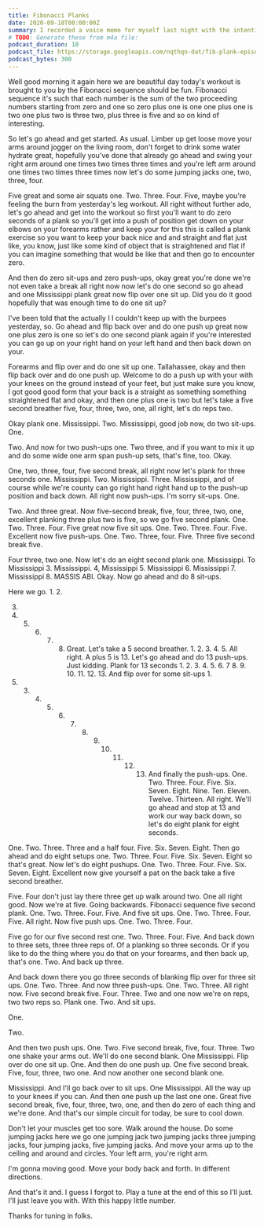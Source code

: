 ```yaml
---
title: Fibonacci Planks
date: 2020-09-18T00:00:00Z
summary: I recorded a voice memo for myself last night with the intention of working out this morning. It worked!
# TODO: Generate these from m4a file:
podcast_duration: 10
podcast_file: https://storage.googleapis.com/nqthqn-dat/fib-plank-episode-003.m4a
podcast_bytes: 300
---
```




Well good morning it again here we are beautiful day today's workout is brought to you by the Fibonacci sequence should be fun. Fibonacci sequence it's such that each number is the sum of the two proceeding numbers starting from zero and one so zero plus one is one one plus one is two one plus two is three two, plus three is five and so on kind of interesting. 

So let's go ahead and get started. As usual. Limber up get loose move your arms around jogger on the living room, don't forget to drink some water hydrate great, hopefully you've done that already go ahead and swing your right arm around one times two times three times and you're left arm around one times two times three times now let's do some jumping jacks one, two, three, four. 

Five great and some air squats one. Two. Three. Four. Five, maybe you're feeling the burn from yesterday's leg workout. All right without further ado, let's go ahead and get into the workout so first you'll want to do zero seconds of a plank so you'll get into a push of position get down on your elbows on your forearms rather and keep your for this this is called a plank exercise so you want to keep your back nice and and straight and flat just like, you know, just like some kind of object that is straightened and flat if you can imagine something that would be like that and then go to encounter zero. 

And then do zero sit-ups and zero push-ups, okay great you're done we're not even take a break all right now now let's do one second so go ahead and one Mississippi plank great now flip over one sit up. Did you do it good hopefully that was enough time to do one sit up? 

I've been told that the actually I I couldn't keep up with the burpees yesterday, so. Go ahead and flip back over and do one push up great now one plus zero is one so let's do one second plank again if you're interested you can go up on your right hand on your left hand and then back down on your. 

Forearms and flip over and do one sit up one. Tallahassee, okay and then flip back over and do one push up. Welcome to do a push up with your with your knees on the ground instead of your feet, but just make sure you know, I got good good form that your back is a straight as something something straightened flat and okay, and then one plus one is two but let's take a five second breather five, four, three, two, one, all right, let's do reps two. 

Okay plank one. Mississippi. Two. Mississippi, good job now, do two sit-ups. One. 

Two. And now for two push-ups one. Two three, and if you want to mix it up and do some wide one arm span push-up sets, that's fine, too. Okay. 

One, two, three, four, five second break, all right now let's plank for three seconds one. Mississippi. Two. Mississippi. Three. Mississippi, and of course while we're county can go right hand right hand up to the push-up position and back down. All right now push-ups. I'm sorry sit-ups. One. 

Two. And three great. Now five-second break, five, four, three, two, one, excellent planking three plus two is five, so we go five second plank. One. Two. Three. Four. Five great now five sit ups. One. Two. Three. Four. Five. Excellent now five push-ups. One. Two. Three, four. Five. Three five second break five. 

Four three, two one. Now let's do an eight second plank one. Mississippi. To Mississippi 3. Mississippi. 4, Mississippi 5. Mississippi 6. Mississippi 7. Mississippi 8. MASSIS ABI. Okay. Now go ahead and do 8 sit-ups. 

Here we go. 1. 2. 

3. 

4. 5. 6. 7. 8. Great. Let's take a 5 second breather. 1. 2. 3. 4. 5. All right. A plus 5 is 13. Let's go ahead and do 13 push-ups. Just kidding. Plank for 13 seconds 1. 2. 3. 4. 5. 6. 7 8. 9. 10. 11. 12. 13. And flip over for some sit-ups 1. 

2. 3. 4. 5. 6. 7. 8. 9. 10. 11. 12. 13. And finally the push-ups. One. Two. Three. Four. Five. Six. Seven. Eight. Nine. Ten. Eleven. Twelve. Thirteen. All right. We'll go ahead and stop at 13 and work our way back down, so let's do eight plank for eight seconds. 

One. Two. Three. Three and a half four. Five. Six. Seven. Eight. Then go ahead and do eight setups one. Two. Three. Four. Five. Six. Seven. Eight so that's great. Now let's do eight pushups. One. Two. Three. Four. Five. Six. Seven. Eight. Excellent now give yourself a pat on the back take a five second breather. 

Five. Four don't just lay there three get up walk around two. One all right good. Now we're at five. Going backwards. Fibonacci sequence five second plank. One. Two. Three. Four. Five. And five sit ups. One. Two. Three. Four. Five. All right. Now five push ups. One. Two. Three. Four. 

Five go for our five second rest one. Two. Three. Four. Five. And back down to three sets, three three reps of. Of a planking so three seconds. Or if you like to do the thing where you do that on your forearms, and then back up, that's one. Two. And back up three. 

And back down there you go three seconds of blanking flip over for three sit ups. One. Two. Three. And now three push-ups. One. Two. Three. All right now. Five second break five. Four. Three. Two and one now we're on reps, two two reps so. Plank one. Two. And sit ups. 

One. 

Two. 

And then two push ups. One. Two. Five second break, five, four. Three. Two one shake your arms out. We'll do one second blank. One Mississippi. Flip over do one sit up. One. And then do one push up. One five second break. Five, four, three, two one. And now another one second blank one. 

Mississippi. And I'll go back over to sit ups. One Mississippi. All the way up to your knees if you can. And then one push up the last one one. Great five second break, five, four, three, two, one, and then do zero of each thing and we're done. And that's our simple circuit for today, be sure to cool down. 

Don't let your muscles get too sore. Walk around the house. Do some jumping jacks here we go one jumping jack two jumping jacks three jumping jacks, four jumping jacks, five jumping jacks. And move your arms up to the ceiling and around and circles. Your left arm, you're right arm. 

I'm gonna moving good. Move your body back and forth. In different directions. 

And that's it and. I guess I forgot to. Play a tune at the end of this so I'll just. I'll just leave you with. With this happy little number. 

Thanks for tuning in folks.